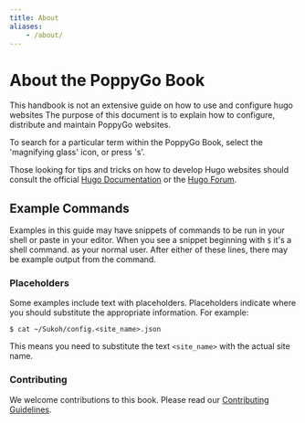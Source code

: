 ```yaml
---
title: About
aliases:
    - /about/
---
```


# About the PoppyGo Book

This handbook is not an extensive guide on how to use and configure hugo
websites The purpose of this document is to explain how to configure,
distribute and maintain PoppyGo websites.

To search for a particular term within the PoppyGo Book, select the 'magnifying
glass' icon, or press 's'.

Those looking for tips and tricks on how to develop Hugo websites should
consult the official [Hugo Documentation](https://gohugo.io/documentation/) or
the [Hugo Forum](https://discourse.gohugo.io/).

## Example Commands

Examples in this guide may have snippets of commands to be run in your shell or
paste in your editor. When you see a snippet beginning with `$` it's a shell command.
as your normal user. After either of these lines, there may be example output
from the command.

### Placeholders

Some examples include text with placeholders. Placeholders indicate where you
should substitute the appropriate information. For example:

```
$ cat ~/Sukoh/config.<site_name>.json
```

This means you need to substitute the text `<site_name>` with the actual site
name.

### Contributing

We welcome contributions to this book. Please read our [Contributing
Guidelines](https://github.com/poppygo/poppygo-book/blob/main/CONTRIBUTING.md).
